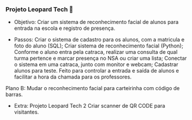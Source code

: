 ### Projeto Leopard Tech 🐯

- Objetivo:
  Criar um sistema de reconhecimento facial de alunos para entrada na escola e registro de presença.

- Passos:
  Criar o sistema de cadastro para os alunos, com a matricula e foto do aluno (SQL); Criar sistema de reconhecimento facial (Python); Conforme o aluno entra pela catraca, realizar uma consulta de qual turma pertence e marcar presença no NSA ou criar uma lista; Conectar o sistema em uma catraca, junto com monitor e webcam; Cadastrar alunos para teste. Feito para controlar a entrada e saída de alunos e facilitar a hora da chamada para os professores.

Plano B: Mudar o reconhecimento facial para carteirinha com código de barras.

- Extra:
  Projeto Leopard Tech 2 Criar scanner de QR CODE para visitantes. 
